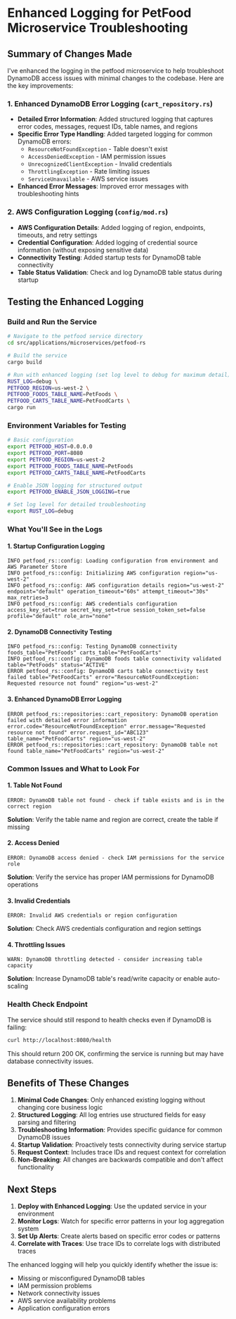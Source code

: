 # Enhanced Logging for PetFood Microservice Troubleshooting

## Summary of Changes Made

I've enhanced the logging in the petfood microservice to help troubleshoot DynamoDB access issues with minimal changes to the codebase. Here are the key improvements:

### 1. Enhanced DynamoDB Error Logging (`cart_repository.rs`)

- **Detailed Error Information**: Added structured logging that captures error codes, messages, request IDs, table names, and regions
- **Specific Error Type Handling**: Added targeted logging for common DynamoDB errors:
  - `ResourceNotFoundException` - Table doesn't exist
  - `AccessDeniedException` - IAM permission issues
  - `UnrecognizedClientException` - Invalid credentials
  - `ThrottlingException` - Rate limiting issues
  - `ServiceUnavailable` - AWS service issues
- **Enhanced Error Messages**: Improved error messages with troubleshooting hints

### 2. AWS Configuration Logging (`config/mod.rs`)

- **AWS Configuration Details**: Added logging of region, endpoints, timeouts, and retry settings
- **Credential Configuration**: Added logging of credential source information (without exposing sensitive data)
- **Connectivity Testing**: Added startup tests for DynamoDB table connectivity
- **Table Status Validation**: Check and log DynamoDB table status during startup

## Testing the Enhanced Logging

### Build and Run the Service

```bash
# Navigate to the petfood service directory
cd src/applications/microservices/petfood-rs

# Build the service
cargo build

# Run with enhanced logging (set log level to debug for maximum detail)
RUST_LOG=debug \
PETFOOD_REGION=us-west-2 \
PETFOOD_FOODS_TABLE_NAME=PetFoods \
PETFOOD_CARTS_TABLE_NAME=PetFoodCarts \
cargo run
```

### Environment Variables for Testing

```bash
# Basic configuration
export PETFOOD_HOST=0.0.0.0
export PETFOOD_PORT=8080
export PETFOOD_REGION=us-west-2
export PETFOOD_FOODS_TABLE_NAME=PetFoods
export PETFOOD_CARTS_TABLE_NAME=PetFoodCarts

# Enable JSON logging for structured output
export PETFOOD_ENABLE_JSON_LOGGING=true

# Set log level for detailed troubleshooting
export RUST_LOG=debug
```

### What You'll See in the Logs

#### 1. Startup Configuration Logging
```
INFO petfood_rs::config: Loading configuration from environment and AWS Parameter Store
INFO petfood_rs::config: Initializing AWS configuration region="us-west-2"
INFO petfood_rs::config: AWS configuration details region="us-west-2" endpoint="default" operation_timeout="60s" attempt_timeout="30s" max_retries=3
INFO petfood_rs::config: AWS credentials configuration access_key_set=true secret_key_set=true session_token_set=false profile="default" role_arn="none"
```

#### 2. DynamoDB Connectivity Testing
```
INFO petfood_rs::config: Testing DynamoDB connectivity foods_table="PetFoods" carts_table="PetFoodCarts"
INFO petfood_rs::config: DynamoDB foods table connectivity validated table="PetFoods" status="ACTIVE"
ERROR petfood_rs::config: DynamoDB carts table connectivity test failed table="PetFoodCarts" error="ResourceNotFoundException: Requested resource not found" region="us-west-2"
```

#### 3. Enhanced DynamoDB Error Logging
```
ERROR petfood_rs::repositories::cart_repository: DynamoDB operation failed with detailed error information error.code="ResourceNotFoundException" error.message="Requested resource not found" error.request_id="ABC123" table_name="PetFoodCarts" region="us-west-2"
ERROR petfood_rs::repositories::cart_repository: DynamoDB table not found table_name="PetFoodCarts" region="us-west-2"
```

### Common Issues and What to Look For

#### 1. Table Not Found
```
ERROR: DynamoDB table not found - check if table exists and is in the correct region
```
**Solution**: Verify the table name and region are correct, create the table if missing

#### 2. Access Denied
```
ERROR: DynamoDB access denied - check IAM permissions for the service role
```
**Solution**: Verify the service has proper IAM permissions for DynamoDB operations

#### 3. Invalid Credentials
```
ERROR: Invalid AWS credentials or region configuration
```
**Solution**: Check AWS credentials configuration and region settings

#### 4. Throttling Issues
```
WARN: DynamoDB throttling detected - consider increasing table capacity
```
**Solution**: Increase DynamoDB table's read/write capacity or enable auto-scaling

### Health Check Endpoint

The service should still respond to health checks even if DynamoDB is failing:

```bash
curl http://localhost:8080/health
```

This should return 200 OK, confirming the service is running but may have database connectivity issues.

## Benefits of These Changes

1. **Minimal Code Changes**: Only enhanced existing logging without changing core business logic
2. **Structured Logging**: All log entries use structured fields for easy parsing and filtering
3. **Troubleshooting Information**: Provides specific guidance for common DynamoDB issues
4. **Startup Validation**: Proactively tests connectivity during service startup
5. **Request Context**: Includes trace IDs and request context for correlation
6. **Non-Breaking**: All changes are backwards compatible and don't affect functionality

## Next Steps

1. **Deploy with Enhanced Logging**: Use the updated service in your environment
2. **Monitor Logs**: Watch for specific error patterns in your log aggregation system
3. **Set Up Alerts**: Create alerts based on specific error codes or patterns
4. **Correlate with Traces**: Use trace IDs to correlate logs with distributed traces

The enhanced logging will help you quickly identify whether the issue is:
- Missing or misconfigured DynamoDB tables
- IAM permission problems
- Network connectivity issues
- AWS service availability problems
- Application configuration errors
